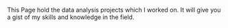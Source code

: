 This Page hold the data analysis projects which I worked on. It will give you a gist of my skills and knowledge in the field.
